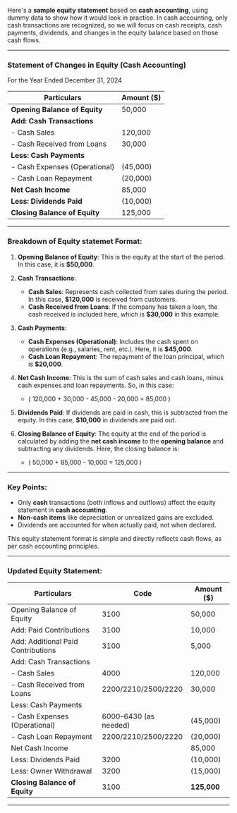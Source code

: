 Here's a **sample equity statement** based on **cash accounting**, using dummy data to show how it would look in practice. In cash accounting, only cash transactions are recognized, so we will focus on cash receipts, cash payments, dividends, and changes in the equity balance based on those cash flows.

---

### **Statement of Changes in Equity (Cash Accounting)**  
For the Year Ended December 31, 2024

| **Particulars**                | **Amount ($)**  |
|---------------------------------|-----------------|
| **Opening Balance of Equity**   | 50,000          |
| **Add: Cash Transactions**      |                 |
| - Cash Sales                    | 120,000         |
| - Cash Received from Loans      | 30,000          |
| **Less: Cash Payments**         |                 |
| - Cash Expenses (Operational)   | (45,000)        |
| - Cash Loan Repayment           | (20,000)        |
| **Net Cash Income**             | 85,000          |
| **Less: Dividends Paid**        | (10,000)        |
| **Closing Balance of Equity**   | 125,000         |

---

### Breakdown of Equity statemet Format:

1. **Opening Balance of Equity**: This is the equity at the start of the period. In this case, it is **$50,000**.

2. **Cash Transactions**:
   - **Cash Sales**: Represents cash collected from sales during the period. In this case, **$120,000** is received from customers.
   - **Cash Received from Loans**: If the company has taken a loan, the cash received is included here, which is **$30,000** in this example.

3. **Cash Payments**:
   - **Cash Expenses (Operational)**: Includes the cash spent on operations (e.g., salaries, rent, etc.). Here, it is **$45,000**.
   - **Cash Loan Repayment**: The repayment of the loan principal, which is **$20,000**.

4. **Net Cash Income**: This is the sum of cash sales and cash loans, minus cash expenses and loan repayments. So, in this case:
   - \( 120,000 + 30,000 - 45,000 - 20,000 = 85,000 \)

5. **Dividends Paid**: If dividends are paid in cash, this is subtracted from the equity. In this case, **$10,000** in dividends are paid out.

6. **Closing Balance of Equity**: The equity at the end of the period is calculated by adding the **net cash income** to the **opening balance** and subtracting any dividends. Here, the closing balance is:
   - \( 50,000 + 85,000 - 10,000 = 125,000 \)

---

### Key Points:
- Only **cash** transactions (both inflows and outflows) affect the equity statement in **cash accounting**.
- **Non-cash items** like depreciation or unrealized gains are excluded.
- Dividends are accounted for when actually paid, not when declared.

This equity statement format is simple and directly reflects cash flows, as per cash accounting principles.



---- ----

### Updated Equity Statement:

| **Particulars**                          | **Code**             | **Amount ($)** |
|------------------------------------------|----------------------|----------------|
| Opening Balance of Equity                | 3100                 | 50,000         |
| Add: Paid Contributions                  | 3100                 | 10,000         |
| Add: Additional Paid Contributions       | 3100                 | 5,000          |
| Add: Cash Transactions                   |                      |                |
| - Cash Sales                             | 4000                 | 120,000        |
| - Cash Received from Loans               | 2200/2210/2500/2220  | 30,000         |
| Less: Cash Payments                      |                      |                |
| - Cash Expenses (Operational)            | 6000–6430 (as needed)| (45,000)       |
| - Cash Loan Repayment                    | 2200/2210/2500/2220  | (20,000)       |
| Net Cash Income                          |                      | 85,000         |
| Less: Dividends Paid                     | 3200                 | (10,000)       |
| Less: Owner Withdrawal                   | 3200                 | (15,000)       |
| **Closing Balance of Equity**            | 3100                 | **125,000**    |

---
